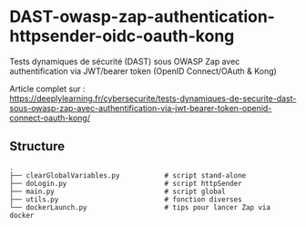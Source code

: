 # DAST-owasp-zap-authentication-httpsender-oidc-oauth-kong
Tests dynamiques de sécurité (DAST) sous OWASP Zap avec authentification via JWT/bearer token (OpenID Connect/OAuth &amp; Kong)

Article complet sur :  
https://deeplylearning.fr/cybersecurite/tests-dynamiques-de-securite-dast-sous-owasp-zap-avec-authentification-via-jwt-bearer-token-openid-connect-oauth-kong/

## Structure
```
.
├── clearGlobalVariables.py           # script stand-alone 
├── doLogin.py                        # script httpSender
├── main.py                           # script global
├── utils.py                          # fonction diverses
└── dockerLaunch.py                   # tips pour lancer Zap via docker
```